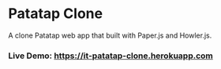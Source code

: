 # Patatap Clone

A clone Patatap web app that built with Paper.js and Howler.js.

### Live Demo: https://it-patatap-clone.herokuapp.com

